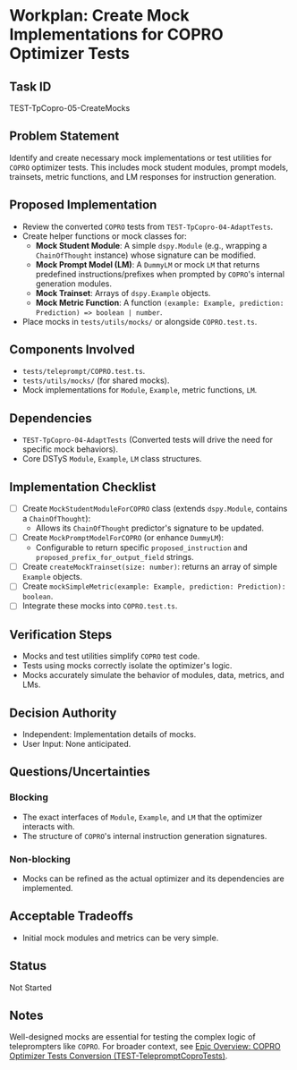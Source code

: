 # Workplan: Create Mock Implementations for COPRO Optimizer Tests

## Task ID
TEST-TpCopro-05-CreateMocks

## Problem Statement
Identify and create necessary mock implementations or test utilities for `COPRO` optimizer tests. This includes mock student modules, prompt models, trainsets, metric functions, and LM responses for instruction generation.

## Proposed Implementation
- Review the converted `COPRO` tests from `TEST-TpCopro-04-AdaptTests`.
- Create helper functions or mock classes for:
    - **Mock Student Module**: A simple `dspy.Module` (e.g., wrapping a `ChainOfThought` instance) whose signature can be modified.
    - **Mock Prompt Model (LM)**: A `DummyLM` or mock `LM` that returns predefined instructions/prefixes when prompted by `COPRO`'s internal generation modules.
    - **Mock Trainset**: Arrays of `dspy.Example` objects.
    - **Mock Metric Function**: A function `(example: Example, prediction: Prediction) => boolean | number`.
- Place mocks in `tests/utils/mocks/` or alongside `COPRO.test.ts`.

## Components Involved
- `tests/teleprompt/COPRO.test.ts`.
- `tests/utils/mocks/` (for shared mocks).
- Mock implementations for `Module`, `Example`, metric functions, `LM`.

## Dependencies
- `TEST-TpCopro-04-AdaptTests` (Converted tests will drive the need for specific mock behaviors).
- Core DSTyS `Module`, `Example`, `LM` class structures.

## Implementation Checklist
- [ ] Create `MockStudentModuleForCOPRO` class (extends `dspy.Module`, contains a `ChainOfThought`):
    - Allows its `ChainOfThought` predictor's signature to be updated.
- [ ] Create `MockPromptModelForCOPRO` (or enhance `DummyLM`):
    - Configurable to return specific `proposed_instruction` and `proposed_prefix_for_output_field` strings.
- [ ] Create `createMockTrainset(size: number)`: returns an array of simple `Example` objects.
- [ ] Create `mockSimpleMetric(example: Example, prediction: Prediction): boolean`.
- [ ] Integrate these mocks into `COPRO.test.ts`.

## Verification Steps
- Mocks and test utilities simplify `COPRO` test code.
- Tests using mocks correctly isolate the optimizer's logic.
- Mocks accurately simulate the behavior of modules, data, metrics, and LMs.

## Decision Authority
- Independent: Implementation details of mocks.
- User Input: None anticipated.

## Questions/Uncertainties
### Blocking
- The exact interfaces of `Module`, `Example`, and `LM` that the optimizer interacts with.
- The structure of `COPRO`'s internal instruction generation signatures.

### Non-blocking
- Mocks can be refined as the actual optimizer and its dependencies are implemented.

## Acceptable Tradeoffs
- Initial mock modules and metrics can be very simple.

## Status
Not Started

## Notes
Well-designed mocks are essential for testing the complex logic of teleprompters like `COPRO`.
For broader context, see [Epic Overview: COPRO Optimizer Tests Conversion (TEST-TelepromptCoproTests)](../../docs/planning/workplans/TEST-TelepromptCoproTests.md).